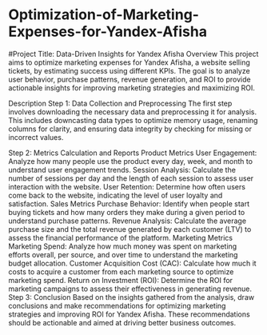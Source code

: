 # Optimization-of-Marketing-Expenses-for-Yandex-Afisha

#Project Title: Data-Driven Insights for Yandex Afisha
Overview
This project aims to optimize marketing expenses for Yandex Afisha, a website selling tickets, by estimating success using different KPIs. The goal is to analyze user behavior, purchase patterns, revenue generation, and ROI to provide actionable insights for improving marketing strategies and maximizing ROI.

Description
Step 1: Data Collection and Preprocessing
The first step involves downloading the necessary data and preprocessing it for analysis. This includes downcasting data types to optimize memory usage, renaming columns for clarity, and ensuring data integrity by checking for missing or incorrect values.

Step 2: Metrics Calculation and Reports
Product Metrics
User Engagement: Analyze how many people use the product every day, week, and month to understand user engagement trends.
Session Analysis: Calculate the number of sessions per day and the length of each session to assess user interaction with the website.
User Retention: Determine how often users come back to the website, indicating the level of user loyalty and satisfaction.
Sales Metrics
Purchase Behavior: Identify when people start buying tickets and how many orders they make during a given period to understand purchase patterns.
Revenue Analysis: Calculate the average purchase size and the total revenue generated by each customer (LTV) to assess the financial performance of the platform.
Marketing Metrics
Marketing Spend: Analyze how much money was spent on marketing efforts overall, per source, and over time to understand the marketing budget allocation.
Customer Acquisition Cost (CAC): Calculate how much it costs to acquire a customer from each marketing source to optimize marketing spend.
Return on Investment (ROI): Determine the ROI for marketing campaigns to assess their effectiveness in generating revenue.
Step 3: Conclusion
Based on the insights gathered from the analysis, draw conclusions and make recommendations for optimizing marketing strategies and improving ROI for Yandex Afisha. These recommendations should be actionable and aimed at driving better business outcomes.
